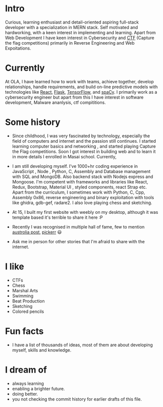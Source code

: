 
# Intro

Curious, learning enthusiast and detail-oriented aspiring full-stack developer with a specialization in MERN stack. Self motivated and hardworking, with a keen interest in implementing and learning. Apart from Web Development I have keen interest in Cybersecurity and [CTF](https://ctftime.org/) (Capture the flag competitions) primarily in Reverse Engineering and Web Expoitations.

# Currently

At OLA, I have learned how to work with teams, achieve together, develop relationships, handle requirements, and build on-line predictive models with technologies like [React](https://ract.org/), [Flask](https://dagster.io/), [TensorFlow](https://www.tensorflow.org/), and [spaCy](https://spacy.io/). I primarily work as a cybersecurity engineer but apart from this I have interest in software development, Malware ananlysis, ctf compititions. 

# Some history

- Since childhood, I was very fascinated by technology, especially the field of computers and internet and the passion still continues. I started learning computer basics and networking , and started playing Capture the Flag competitions. Soon I got interest in building web and to learn it in more details I enrolled in Masai school.
Currently, 
- I am still developing myself. I've 1000+hr coding experience in JavaScript , Node , Python, C, Assembly and Database management with SQL and MongoDB. Also backend stack with Nodejs express and Mongoose. I'm competent with frameworks and libraries like React, Redux, Bootstrap, Material UI , styled components, react Strap etc. Apart from the curriculum, I sometimes work with Python, C, Cpp, Assembly 0x86, reverse engineering and binary exploitation with tools like ghidra, gdb-gef, radare2. I also love playing chess and sketching.

- At 15, I built my first website with weebly on my desktop, although it was template based it's terrible to share it here :P

- Recently I was recognised in multiple hall of fame, few to mention [austrolia post](https://auspost.com.au/about-us/about-our-site/responsible-disclosure), [pickerr](https://www.pickrr.com/hall-of-fame.html) 😃

- Ask me in person for other stories that I'm afraid to share with the internet.

# I like

- CTFs
- Chess
- Marshal Arts
- Swimming
- Beat Production
- Sketching
- Colored pencils 


# Fun facts

- I have a list of thousands of ideas, most of them are about developing myself, skills and knowledge.

# I dream of

- always learning
- enabling a brighter future.
- doing better.
- you not checking the commit history for earlier drafts of this file.


